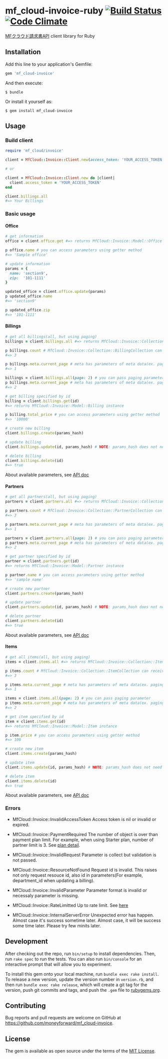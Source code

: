 # mf_cloud-invoice-ruby [![Build Status](https://travis-ci.org/moneyforward/mf_cloud-invoice-ruby.svg?branch=master)](https://travis-ci.org/moneyforward/mf_cloud-invoice-ruby) [![Code Climate](https://codeclimate.com/github/moneyforward/mf_cloud-invoice-ruby/badges/gpa.svg)](https://codeclimate.com/github/moneyforward/mf_cloud-invoice-ruby)

[MFクラウド請求書API](https://github.com/moneyforward/invoice-api-doc) client library for Ruby

## Installation

Add this line to your application's Gemfile:

```ruby
gem 'mf_cloud-invoice'
```

And then execute:

    $ bundle

Or install it yourself as:

    $ gem install mf_cloud-invoice

## Usage

### Build client
```ruby
require 'mf_cloud/invoice'

client = MfCloud::Invoice::Client.new(access_token: 'YOUR_ACCESS_TOKEN')

# or

client = MfCloud::Invoice::Client.new do |client|
  client.access_token = 'YOUR_ACCESS_TOKEN'
end

client.billings.all
#=> Your Billings
```

### Basic usage

#### Office
```ruby
# get information
office = client.office.get #=> returns MfCloud::Invoice::Model::Office instance

p office.name # you can access parameters using getter method
#=> 'Sample office'

# update information
params = {
  name: 'section9',
  zip:  '101-1111'
}

updated_office = client.office.update(params)
p updated_office.name
#=> 'section9'

p updated_office.zip
#=> '101-1111'
```

#### Billings
```ruby
# get all billings(all, but using paging)
billings = client.billings.all #=> returns MfCloud::Invoice::Collection::BillingCollection instance

p billings.count # MfCloud::Invoice::Collection::BillingCollection can receive methods of Array
#=> 3

p billings.meta.current_page # meta has parameters of meta data(ex. paging parameter)
#=> 1

billings = client.billings.all(page: 2) # you can pass paging parameter
p billings.meta.current_page # meta has parameters of meta data(ex. paging parameter)
#=> 2

# get billing specified by id
billing = client.billings.get(id)
#=> returns MfCloud::Invoice::Model::Billing instance

p billing.total_price # you can access parameters using getter method
#=> '10000'

# create new billing
client.billings.create(params_hash)

# update billing
client.billings.update(id, params_hash) # NOTE: params_hash does not need id

# delete billing
client.billings.delete(id)
#=> true
```

About available parameters, see [API doc](https://github.com/moneyforward/invoice-api-doc#請求書api)

#### Partners
```ruby
# get all partners(all, but using paging)
partners = client.partners.all #=> returns MfCloud::Invoice::Collection::PartnerCollection instance

p partners.count # MfCloud::Invoice::Collection::PartnerCollection can receive methods of Array
#=> 3

p partners.meta.current_page # meta has parameters of meta data(ex. paging parameter)
#=> 1

partners = client.partners.all(page: 2) # you can pass paging parameter
p partners.meta.current_page # meta has parameters of meta data(ex. paging parameter)
#=> 2

# get partner specified by id
partner = client.partners.get(id)
#=> returns MfCloud::Invoice::Model::Partner instance

p partner.name # you can access parameters using getter method
#=> 'sample name'

# create new partner
client.partners.create(params_hash)

# update partner
client.partners.update(id, params_hash) # NOTE: params_hash does not need id

# delete partner
client.partners.delete(id)
#=> true
```

About available parameters, see [API doc](https://github.com/moneyforward/invoice-api-doc#取引先api)

#### Items
```ruby
# get all items(all, but using paging)
items = client.items.all #=> returns MfCloud::Invoice::Collection::ItemCollection instance

p items.count # MfCloud::Invoice::Collection::ItemCollection can receive methods of Array
#=> 3

p items.meta.current_page # meta has parameters of meta data(ex. paging parameter)
#=> 1

items = client.items.all(page: 2) # you can pass paging parameter
p items.meta.current_page # meta has parameters of meta data(ex. paging parameter)
#=> 2

# get item specified by id
item = client.items.get(id)
#=> returns MfCloud::Invoice::Model::Item instance

p item.price # you can access parameters using getter method
#=> 100

# create new item
client.items.create(params_hash)

# update item
client.items.update(id, params_hash) # NOTE: params_hash does not need id

# delete item
client.items.delete(id)
#=> true
```

About available parameters, see [API doc](https://github.com/moneyforward/invoice-api-doc#品目api)

### Errors
* MfCloud::Invoice::InvalidAccessToken
Access token is nil or invalid or expired.

* MfCloud::Invoice::PaymentRequired
The number of object is over than payment plan limit.
For example, when using Starter plan, number of partner limit is 3.
See [plan detail](https://invoice.moneyforward.com/pricing).

* MfCloud::Invoice::InvalidRequest
Parameter is collect but validation is not passed.

* MfCloud::Invoice::ResourceNotFound
Request id is invalid. This raises not only request resouce id, also id in parameters(For example, department_id when updating a billing).

* MfCloud::Invoice::InvalidParameter
Parameter format is invalid or necessaly parameter is missing.

* MfCloud::Invoice::RateLimitted
Up to rate limit.
See [here](https://github.com/moneyforward/invoice-api-doc#プランごとの利用制限について)

* MfCloud::Invoice::InternalServerError
Unexpected error has happen. Almost case it's success sometime later. Almost case, it will be success some time later. Please try few minits later.

## Development

After checking out the repo, run `bin/setup` to install dependencies. Then, run `rake spec` to run the tests. You can also run `bin/console` for an interactive prompt that will allow you to experiment.

To install this gem onto your local machine, run `bundle exec rake install`. To release a new version, update the version number in `version.rb`, and then run `bundle exec rake release`, which will create a git tag for the version, push git commits and tags, and push the `.gem` file to [rubygems.org](https://rubygems.org).

## Contributing

Bug reports and pull requests are welcome on GitHub at https://github.com/moneyforward/mf_cloud-invoice.


## License

The gem is available as open source under the terms of the [MIT License](http://opensource.org/licenses/MIT).
